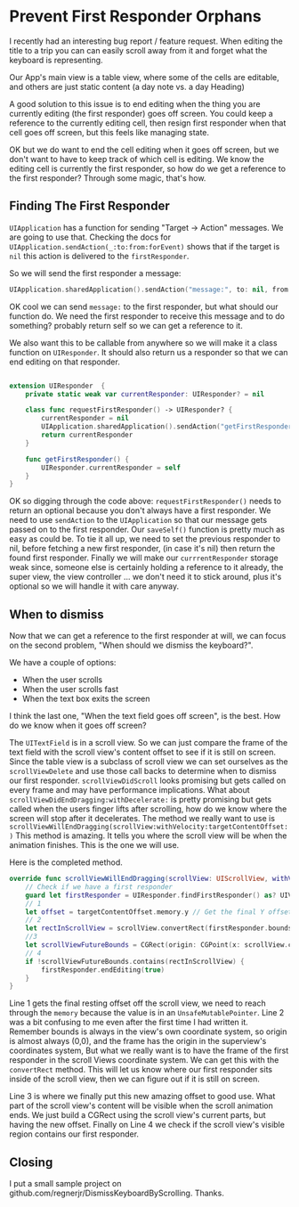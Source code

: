 # Prevent First Responder Orphans

I recently had an interesting bug report / feature request. When editing the title to a trip you can can easily scroll away from it and forget what the keyboard is representing.

Our App's main view is a table view, where some of the cells are editable, and others are just static content (a day note vs. a day Heading)

A good solution to this issue is to end editing when the thing you are currently editing (the first responder) goes off screen. You could keep a reference to the currently editing cell, then resign first responder when that cell goes off screen, but this feels like managing state.

OK but we do want to end the cell editing when it goes off screen, but we don't want to have to keep track of which cell is editing. We know the editing cell is currently the first responder, so how do we get a reference to the first responder? Through some magic, that's how.

## Finding The First Responder

`UIApplication` has a function for sending "Target -> Action" messages. We are going to use that. Checking the docs for `UIApplication.sendAction(_:to:from:forEvent)` shows that if the target is `nil` this action is delivered to the `firstResponder`.

So we will send the first responder a message: 

```swift
UIApplication.sharedApplication().sendAction("message:", to: nil, from: nil, forEvent: nil)
```

OK cool we can send `message:` to the first responder, but what should our function do. We need the first responder to receive this message and to do something? probably return self so we can get a reference to it. 

We also want this to be callable from anywhere so we will make it a class function on `UIResponder`. It should also return us a responder so that we can end editing on that responder.

```swift

extension UIResponder  {
    private static weak var currentResponder: UIResponder? = nil

    class func requestFirstResponder() -> UIResponder? {
        currentResponder = nil
        UIApplication.sharedApplication().sendAction("getFirstResponder:", to: nil, from: nil, forEvent: nil)
        return currentResponder
    }

    func getFirstResponder() {
        UIResponder.currentResponder = self
    }
}
```

OK so digging through the code above: `requestFirstResponder()` needs to return an optional because you don't always have a first responder. We need to use `sendAction` to the `UIApplication` so that our message gets passed on to the first responder. Our `saveSelf()` function is pretty much as easy as could be. To tie it all up, we need to set the previous responder to nil, before fetching a new first responder, (in case it's nil) then return the found first responder. Finally we will make our `currrentResponder` storage weak since, someone else is certainly holding a reference to it already, the super view, the view controller ... we don't need it to stick around, plus it's optional so we will handle it with care anyway. 

## When to dismiss

Now that we can get a reference to the first responder at will, we can focus on the second problem, "When should we dismiss the keyboard?".

We have a couple of options:

* When the user scrolls
* When the user scrolls fast
* When the text box exits the screen

I think the last one, "When the text field goes off screen", is the best. How do we know when it goes off screen? 

The `UITextField` is in a scroll view. So we can just compare the frame of the text field with the scroll view's content offset to see if it is still on screen. Since the table view is a subclass of scroll view we can set ourselves as the `scrollViewDelete` and use those call backs to determine when to dismiss our first responder.
`scrollViewDidScroll` looks promising but gets called on every frame and may have performance implications. What about
```scrollViewDidEndDragging:withDecelerate:```
is pretty promising but gets called when the users finger lifts after scrolling, how do we know where the screen will stop after it decelerates. The method we really want to use is 
```scrollViewWillEndDragging(scrollView:withVelocity:targetContentOffset:)```
This method is amazing. It tells you where the scroll view will be when the animation finishes. This is the one we will use.

Here is the completed method.
```swift
override func scrollViewWillEndDragging(scrollView: UIScrollView, withVelocity velocity: CGPoint, targetContentOffset: UnsafeMutablePointer<CGPoint>) {
	// Check if we have a first responder
	guard let firstResponder = UIResponder.findFirstResponder() as? UIView else { return }
	// 1
	let offset = targetContentOffset.memory.y // Get the final Y offset
	// 2
	let rectInScrollView = scrollView.convertRect(firstResponder.bounds, fromView: firstResponder)
	//3
	let scrollViewFutureBounds = CGRect(origin: CGPoint(x: scrollView.contentOffset.x, y: offset ), size: scrollView.bounds.size)
	// 4
	if !scrollViewFutureBounds.contains(rectInScrollView) {
		firstResponder.endEditing(true)
	}
}
```
Line 1 gets the final resting offset off the scroll view, we need to reach through the `memory` because the value is in an `UnsafeMutablePointer`. Line 2 was a bit confusing to me even after the first time I had written it. Remember bounds is always in the view's own coordinate system, so origin is almost always (0,0), and the frame has the origin in the superview's coordinates system, But what we really want is to have the frame of the first responder in the scroll Views coordinate system. We can get this with the `convertRect` method. This will let us know where our first responder sits inside of the scroll view, then we can figure out if it is still on screen. 

Line 3 is where we finally put this new amazing offset to good use. What part of the scroll view's content will be visible when the scroll animation ends. We just build a CGRect using the scroll view's current parts, but having the new offset.
Finally on Line 4 we check if the scroll view's visible region contains our first responder. 

## Closing

I put a small sample project on github.com/regnerjr/DismissKeyboardByScrolling. Thanks.
